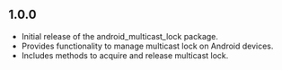 ## 1.0.0

* Initial release of the android_multicast_lock package.
* Provides functionality to manage multicast lock on Android devices.
* Includes methods to acquire and release multicast lock.
